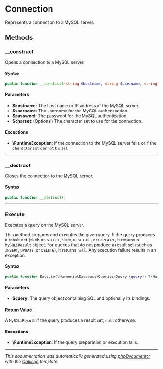 # Connection

Represents a connection to a MySQL server.

## Methods

### __construct

Opens a connection to a MySQL server.

#### Syntax

```php
public function __construct(string $hostname, string $username, string $password, ?string $charset = null)
```

#### Parameters

- **$hostname**: The host name or IP address of the MySQL server.
- **$username**: The username for the MySQL authentication.
- **$password**: The password for the MySQL authentication.
- **$charset**: (Optional) The character set to use for the connection.

#### Exceptions

- **\RuntimeException**: If the connection to the MySQL server fails or if the character set cannot be set.

---

### __destruct

Closes the connection to the MySQL server.

#### Syntax

```php
public function __destruct()
```

---

### Execute

Executes a query on the MySQL server.

This method prepares and executes the given query. If the query produces
a result set (such as `SELECT`, `SHOW`, `DESCRIBE`, or `EXPLAIN`), it
returns a `MySQLiResult` object. For queries that do not produce a result
set (such as `INSERT`, `UPDATE`, or `DELETE`), it returns `null`. Any
execution failure results in an exception.

#### Syntax

```php
public function Execute(\Harmonia\Database\Queries\Query $query): ?\Harmonia\Database\MySQLiResult
```

#### Parameters

- **$query**: The query object containing SQL and optionally its bindings.

#### Return Value

A `MySQLiResult` if the query produces a result set, `null` otherwise.

#### Exceptions

- **\RuntimeException**: If the query preparation or execution fails.

---

*This documentation was automatically generated using [phpDocumentor](http://www.phpdoc.org/) with the [Calliope](https://github.com/DaphneWebFramework/Calliope) template.*
